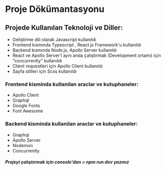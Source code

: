 # Proje Dökümantasyonu

## Projede Kullanılan Teknoloji ve Diller:

- Geliştirme dili olarak Javascript kullanıldı
- Frontend kısmında  Typescript , React.js Framework'u kullanıldı
- Backend kısmında Node.js, Apollo Server kullanıldı
- React ve Apollo Server'i aynı anda çalıştırmak (Development ortamı) için "concurrently" kullanıldı
- Client requestleri için Apollo Client kullanıldı
- Sayfa stilleri için Scss kullanıldı

### Frontend kisminda kullanilan araclar ve kutuphaneler:

- Apollo Client
- Graphql
- Google Fonts
- Font Awesome

### Backend kisminda kullanilan araclar ve kutuphaneler:
- Graphql
- Apollo Server
- Nodemon
- Concurrently


##### Projeyi çalıştırmak için console'dan = _npm run dev_ yazınız
